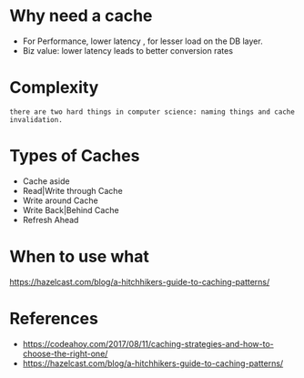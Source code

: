 # Why need a cache
- For Performance, lower latency , for lesser load on the DB layer.
- Biz value: lower latency leads to better conversion rates

# Complexity
`there are two hard things in computer science: naming things and cache invalidation.`
 
# Types of Caches
- Cache aside 
- Read|Write through Cache
- Write around Cache
- Write Back|Behind Cache
- Refresh Ahead

# When to use what
https://hazelcast.com/blog/a-hitchhikers-guide-to-caching-patterns/

# References
- https://codeahoy.com/2017/08/11/caching-strategies-and-how-to-choose-the-right-one/
- https://hazelcast.com/blog/a-hitchhikers-guide-to-caching-patterns/
